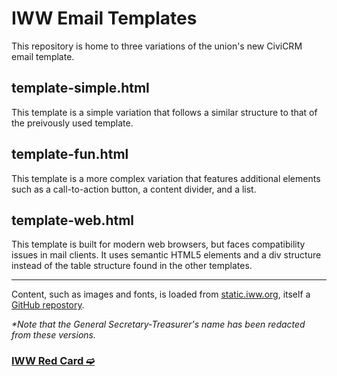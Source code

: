# IWW Email Templates

This repository is home to three variations of the union's new CiviCRM email template.

## template-simple.html

This template is a simple variation that follows a similar structure to that of the preivously used template.

## template-fun.html

This template is a more complex variation that features additional elements such as a call-to-action button, a content divider, and a list.

## template-web.html

This template is built for modern web browsers, but faces compatibility issues in mail clients. It uses semantic HTML5 elements and a div structure instead of the table structure found in the other templates.

---

Content, such as images and fonts, is loaded from [static.iww.org](https://static.iww.org), itself a [GitHub repostory](https://github.com/iww/static).

*\*Note that the General Secretary-Treasurer's name has been redacted from these versions.*

### [IWW Red Card ➫](https://redcard.iww.org)
